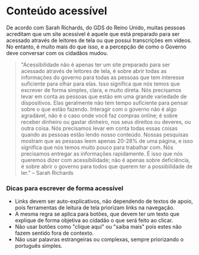 # Conteúdo acessível

De acordo com Sarah Richards, do GDS do Reino Unido, muitas pessoas acreditam que um site acessível é aquele que está preparado para ser acessado através de leitores de tela ou que possui transcrições em vídeos. No entanto, é muito mais do que isso, e a percepção de como o Governo deve conversar com os cidadãos mudou.

> "Acessibilidade não é apenas ter um site preparado para ser acessado através de leitores de tela, é sobre abrir todas as informações do governo para todas as pessoas que tem interesse suficiente para olhar para elas. Isso significa que nós temos que escrever de forma simples, clara, e muito direta. Nós precisamos levar em conta as pessoas que estão em uma grande variedade de dispositivos. Elas geralmente não tem tempo suficiente para pensar sobre o que estão fazendo. Interagir com o governo não é algo agradável, não é o caso onde você faz compras online; é sobre receber dinheiro ou gastar dinheiro, nos seus direitos ou deveres, ou outra coisa. Nós precisamos levar em conta todas essas coisas quando as pessoas estão lendo nosso conteúdo. Nossas pesquisas mostram que as pessoas leem apenas 20-28% de uma página, e isso significa que nós temos muito pouco para trabalhar com. Nós precisamos entregar as informações rapidamente. É isso que nós queremos dizer com acessibilidade; não é apenas sobre deficiência, é sobre abrir o governo para todos que querem ter a possibilidade de ler." – Sarah Richards

### Dicas para escrever de forma acessível

* Links devem ser auto-explicativos, não dependendo de textos de apoio, pois ferramentas de leitura de tela priorizam links na navegação.
* A mesma regra se aplica para botões, que devem ter um texto que explique de forma objetiva ao cidadão o que será feito ao clicar.
* Não usar botões como "clique aqui" ou "saiba mais" pois estes não fazem sentido fora de contexto.
* Não usar palavras estrangeiras ou complexas, sempre priorizando o português simples.
